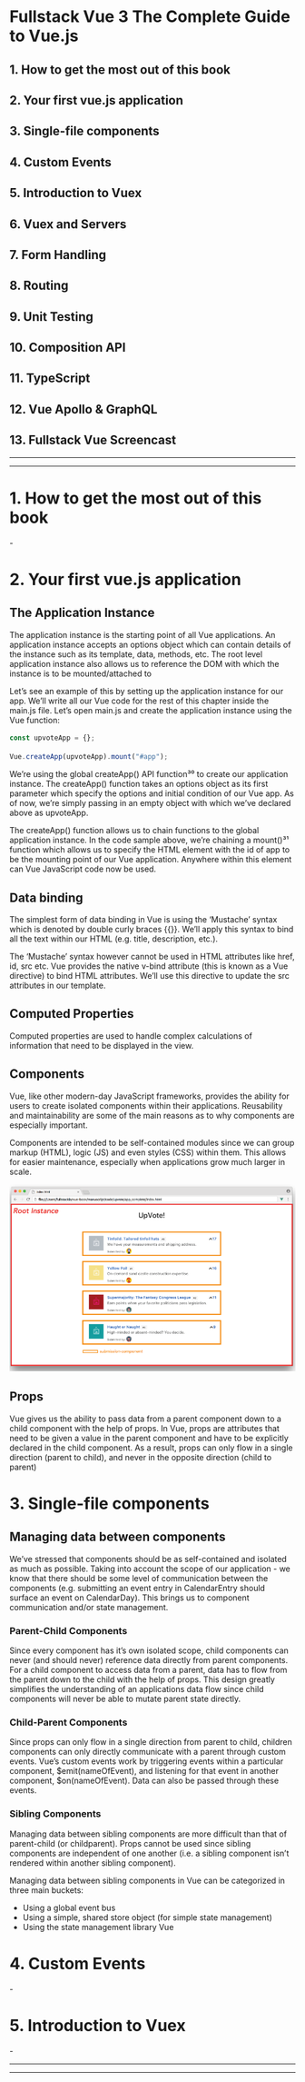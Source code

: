 # Fullstack Vue 3 The Complete Guide to Vue.js

## 1. How to get the most out of this book
## 2. Your first vue.js application
## 3. Single-file components
## 4. Custom Events
## 5. Introduction to Vuex
## 6. Vuex and Servers
## 7. Form Handling
## 8. Routing
## 9. Unit Testing
## 10. Composition API
## 11. TypeScript
## 12. Vue Apollo & GraphQL
## 13. Fullstack Vue Screencast

---
---

# 1. How to get the most out of this book

\-

# 2. Your first vue.js application

## The Application Instance

The application instance is the starting point of all Vue applications. An application instance accepts an options object which can contain details of the instance such as its template, data, methods, etc. The root level application instance also allows us to reference the DOM with which the instance is to be mounted/attached to

Let’s see an example of this by setting up the application instance for our app. We’ll write all our Vue code for the rest of this chapter inside the main.js file. Let’s open main.js and create the application instance using the Vue function:

```JavaScript
const upvoteApp = {};

Vue.createApp(upvoteApp).mount("#app");
```

We’re using the global createApp() API function³⁰ to create our application instance. The createApp() function takes an options object as its first parameter which specify the options and initial condition of our Vue app. As of now, we’re simply passing in an empty object with which we’ve declared above as upvoteApp.

The createApp() function allows us to chain functions to the global application instance. In the code sample above, we’re chaining a mount()³¹ function which allows us to specify the HTML element with the id of app to be the mounting point of our Vue application. Anywhere within this element can Vue JavaScript code now be used.

## Data binding

The simplest form of data binding in Vue is using the ‘Mustache’ syntax which is denoted by double curly braces {{}}. We’ll apply this syntax to bind all the text within our HTML (e.g. title, description, etc.).

The ‘Mustache’ syntax however cannot be used in HTML attributes like href, id, src etc. Vue provides the native v-bind attribute (this is known as a Vue directive) to bind HTML attributes. We’ll use this directive to update the src attributes in our template.

## Computed Properties

Computed properties are used to handle complex calculations of information that need to be displayed in the view.

## Components

Vue, like other modern-day JavaScript frameworks, provides the ability for users to create isolated components within their applications. Reusability and maintainability are some of the main reasons as to why components are especially important.

Components are intended to be self-contained modules since we can group markup (HTML), logic (JS) and even styles (CSS) within them. This allows for easier maintenance, especially when applications grow much larger in scale.

![Figure](ScreenshotsForNotes/Chapter2/Figure1.PNG)

## Props

Vue gives us the ability to pass data from a parent component down to a child component with the help of props. In Vue, props are attributes that need to be given a value in the parent component and have to be explicitly declared in the child component. As a result, props can only flow in a single direction (parent to child), and never in the opposite direction (child to parent)

# 3. Single-file components

## Managing data between components

We’ve stressed that components should be as self-contained and isolated as much as possible. Taking into account the scope of our application - we know that there should be some level of communication between the components (e.g. submitting an event entry in CalendarEntry should surface an event on CalendarDay). This brings us to component communication and/or state management.

### Parent-Child Components

Since every component has it’s own isolated scope, child components can never (and should never) reference data directly from parent components. For a child component to access data from a parent, data has to flow from the parent down to the child with the help of props. This design greatly simplifies the understanding of an applications data flow since child components will never be able to mutate parent state directly.

### Child-Parent Components

Since props can only flow in a single direction from parent to child, children components can only directly communicate with a parent through custom events. Vue’s custom events work by triggering events within a particular component, $emit(nameOfEvent), and listening for that event in another component, $on(nameOfEvent). Data can also be passed through these events.

### Sibling Components

Managing data between sibling components are more difficult than that of parent-child (or childparent). Props cannot be used since sibling components are independent of one another (i.e. a sibling component isn’t rendered within another sibling component).

Managing data between sibling components in Vue can be categorized in three main buckets:

* Using a global event bus
* Using a simple, shared store object (for simple state management)
* Using the state management library Vue

# 4. Custom Events

\-

# 5. Introduction to Vuex

\-

---
---